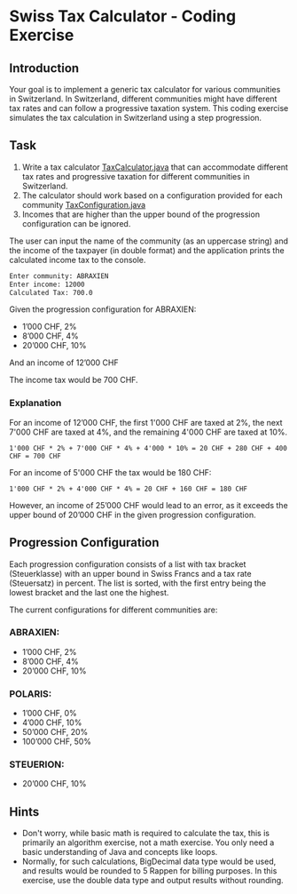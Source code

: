 # Swiss Tax Calculator - Coding Exercise

## Introduction

Your goal is to implement a generic tax calculator for various communities in Switzerland. In Switzerland, different communities might have different tax rates and can follow a progressive taxation system. This coding exercise simulates the tax calculation in Switzerland using a step progression.

## Task

1. Write a tax calculator [TaxCalculator.java](src/main/java/ch/abraxas/TaxCalculator.java) that can accommodate different tax rates and progressive taxation for different communities in Switzerland.
2. The calculator should work based on a configuration provided for each community [TaxConfiguration.java](src/main/java/ch/abraxas/TaxConfiguration.java)
3. Incomes that are higher than the upper bound of the progression configuration can be ignored.

The user can input the name of the community (as an uppercase string) and the income of the taxpayer (in double format) and the application prints the calculated income tax to the console.

```bash
Enter community: ABRAXIEN
Enter income: 12000
Calculated Tax: 700.0
```
Given the progression configuration for ABRAXIEN:
- 1’000 CHF, 2%
- 8’000 CHF, 4%
- 20’000 CHF, 10%

And an income of 12’000 CHF

The income tax would be 700 CHF.

### Explanation
For an income of 12’000 CHF, the first 1'000 CHF are taxed at 2%, the next 7'000 CHF are taxed at 4%, and the remaining 4'000 CHF are taxed at 10%.
```
1'000 CHF * 2% + 7'000 CHF * 4% + 4'000 * 10% = 20 CHF + 280 CHF + 400 CHF = 700 CHF
```

For an income of 5'000 CHF the tax would be 180 CHF:

```
1'000 CHF * 2% + 4'000 CHF * 4% = 20 CHF + 160 CHF = 180 CHF
```
However, an income of 25’000 CHF would lead to an error, as it exceeds the upper bound of 20’000 CHF in the given progression configuration.

## Progression Configuration

Each progression configuration consists of a list with tax bracket (Steuerklasse) with an upper bound in Swiss Francs and a tax rate (Steuersatz) in percent.
The list is sorted, with the first entry being the lowest bracket and the last one the highest.

The current configurations for different communities are:

### ABRAXIEN:
- 1’000 CHF, 2%
- 8’000 CHF, 4%
- 20’000 CHF, 10%

### POLARIS:
- 1’000 CHF, 0%
- 4’000 CHF, 10%
- 50’000 CHF, 20%
- 100’000 CHF, 50%

### STEUERION:
- 20’000 CHF, 10%

## Hints

- Don't worry, while basic math is required to calculate the tax, this is primarily an algorithm exercise, not a math exercise. You only need a basic understanding of Java and concepts like loops.
- Normally, for such calculations, BigDecimal data type would be used, and results would be rounded to 5 Rappen for billing purposes. In this exercise, use the double data type and output results without rounding.
